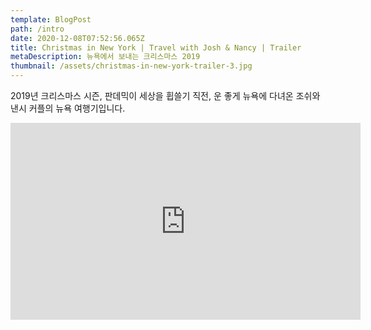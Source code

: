 ```yaml
---
template: BlogPost
path: /intro
date: 2020-12-08T07:52:56.065Z
title: Christmas in New York | Travel with Josh & Nancy | Trailer
metaDescription: 뉴욕에서 보내는 크리스마스 2019
thumbnail: /assets/christmas-in-new-york-trailer-3.jpg
---
```

2019년 크리스마스 시즌, 판데믹이 세상을 휩쓸기 직전, 운 좋게 뉴욕에 다녀온 조쉬와 낸시 커플의 뉴욕 여행기입니다.

<iframe width="560" height="315" src="https://www.youtube.com/embed/_yWUYnP7uOk" frameborder="0" allow="accelerometer; autoplay; clipboard-write; encrypted-media; gyroscope; picture-in-picture" allowfullscreen></iframe>